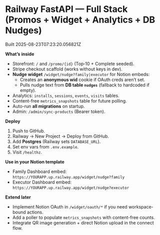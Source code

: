 # Railway FastAPI — Full Stack (Promos + Widget + Analytics + DB Nudges)
Built 2025-08-23T07:23:20.056821Z

**What’s inside**
- Storefront: `/` and `/promo/{id}` (Top‑10 + Complete seeded).
- Stripe checkout scaffold (works without keys in dev).
- **Nudge widget** `/widget/nudge?family|executor` for Notion embeds:
  - Creates an **anonymous wid** cookie if OAuth creds aren’t set.
  - Pulls nudge text from **DB table `nudges`** (fallback to hardcoded if empty).
- Analytics: `installs`, `sessions`, `events`, `visits` tables.
- Content-free `metrics_snapshots` table for future polling.
- Auto-run **all migrations** on startup.
- Admin: `/admin/sync-products` (Bearer token).

**Deploy**
1. Push to GitHub.
2. Railway → New Project → Deploy from GitHub.
3. Add **Postgres** (Railway sets `DATABASE_URL`).
4. Set env vars from `.env.example`.
5. Visit `/healthz`.

**Use in your Notion template**
- Family Dashboard embed: `https://YOURAPP.up.railway.app/widget/nudge?family`
- Executor Dashboard embed: `https://YOURAPP.up.railway.app/widget/nudge?executor`

**Extend later**
- Implement Notion OAuth in `/widget/oauth/*` if you need workspace-bound actions.
- Add a poller to populate `metrics_snapshots` with content-free counts.
- Integrate QR image generation + direct Notion upload in the connect flow.

